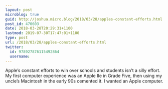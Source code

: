 ```yaml
---
layout: post
microblog: true
guid: http://joshua.micro.blog/2018/03/28/apples-constant-efforts.html
post_id: 470603
date: 2018-03-28T20:29:31+1100
lastmod: 2019-07-30T17:47:01+1100
type: post
url: /2018/03/28/apples-constant-efforts.html
twitter:
  id: 978927876115492864
  username: 
---
```

Apple’s constant efforts to win over schools and students isn’t a silly effort. My first computer experience was an Apple IIe in Grade Five, then using my uncle’s Macintosh in the early 90s cemented it. I wanted an Apple computer.
